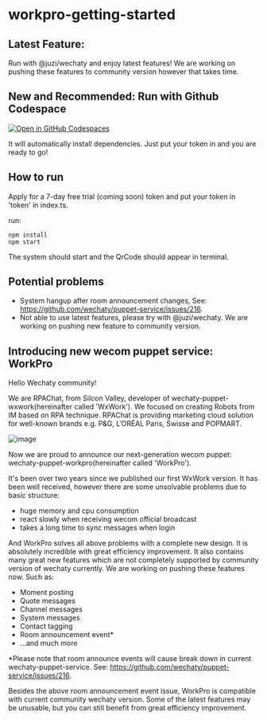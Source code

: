 # workpro-getting-started

## Latest Feature:
Run with @juzi/wechaty and enjoy latest features! We are working on pushing these features to community version however that takes time.

## New and Recommended: Run with Github Codespace
[![Open in GitHub Codespaces](https://github.com/codespaces/badge.svg)](https://github.com/codespaces/new?hide_repo_select=true&ref=latest-features&repo=581586825&machine=basicLinux32gb&devcontainer_path=.devcontainer%2Fdevcontainer.json&location=SouthEastAsia)

It will automatically install dependencies. Just put your token in and you are ready to go!

## How to run
Apply for a 7-day free trial (coming soon) token and put your token in 'token' in index.ts.

run: 
```
npm install
npm start
```

The system should start and the QrCode should appear in terminal.

## Potential problems

- System hangup after room announcement changes, See: https://github.com/wechaty/puppet-service/issues/216.
- Not able to use latest features, please try with @juzi/wechaty. We are working on pushing new feature to community version.

## Introducing new wecom puppet service: WorkPro
Hello Wechaty community!

We are RPAChat, from Silcon Valley, developer of wechaty-puppet-wxwork(hereinafter called 'WxWork'). We focused on creating Robots from IM based on RPA technique. RPAChat is providing marketing cloud solution for well-known brands e.g. P&G, L’ORÉAL Paris, Swisse and POPMART.


![image](https://user-images.githubusercontent.com/13669999/209313637-cc938c6d-2144-4784-8ebd-3c638080ba43.jpg)

Now we are proud to announce our next-generation wecom puppet: wechaty-puppet-workpro(hereinafter called 'WorkPro').

It's been over two years since we published our first WxWork version. It has been well received, however there are some unsolvable problems due to basic structure:
- huge memory and cpu consumption
- react slowly when receiving wecom official broadcast
- takes a long time to sync messages when login

And WorkPro solves all above problems with a complete new design. It is absolutely incredible with great efficiency improvement. It also contains many great new features which are not completely supported by community version of wechaty currently. We are working on pushing these features now. Such as:
- Moment posting
- Quote messages
- Channel messages
- System messages
- Contact tagging
- Room announcement event*
- ...and much more

*Please note that room announce events will cause break down in current wechaty-puppet-service. See: https://github.com/wechaty/puppet-service/issues/216.

Besides the above room announcement event issue, WorkPro is compatible with current community wechaty version. Some of the latest features may be unusable, but you can still benefit from great efficiency improvement.
